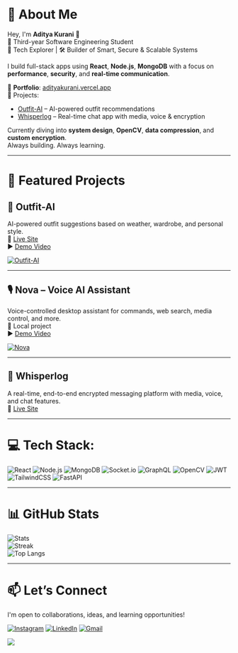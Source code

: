 # 💫 About Me

Hey, I'm **Aditya Kurani** 👋  
🚀 Third-year Software Engineering Student  
🧠 Tech Explorer | 🛠️ Builder of Smart, Secure & Scalable Systems

I build full-stack apps using **React**, **Node.js**, **MongoDB** with a focus on **performance**, **security**, and **real-time communication**.

🔗 **Portfolio**: [adityakurani.vercel.app](https://adityakurani.vercel.app)  
📁 Projects:  
- [Outfit-AI](https://outfit-ai-liart.vercel.app) – AI-powered outfit recommendations  
- [Whisperlog](https://whisperlog.vercel.app) – Real-time chat app with media, voice & encryption

Currently diving into **system design**, **OpenCV**, **data compression**, and **custom encryption**.  
Always building. Always learning.

---

# 🚀 Featured Projects

## 👕 Outfit-AI  
AI-powered outfit suggestions based on weather, wardrobe, and personal style.  
🔗 [Live Site](https://outfit-ai-liart.vercel.app)  
▶️ [Demo Video](https://www.youtube.com/watch?v=9sON54fRveU)

[![Outfit-AI](https://img.youtube.com/vi/9sON54fRveU/0.jpg)](https://www.youtube.com/watch?v=9sON54fRveU)

---

## 🎙️ Nova – Voice AI Assistant  
Voice-controlled desktop assistant for commands, web search, media control, and more.  
🔗 Local project  
▶️ [Demo Video](https://www.youtube.com/watch?v=t4Ru1JxYO6Y)

[![Nova](https://img.youtube.com/vi/t4Ru1JxYO6Y/0.jpg)](https://www.youtube.com/watch?v=t4Ru1JxYO6Y)

---

## 💬 Whisperlog  
A real-time, end-to-end encrypted messaging platform with media, voice, and chat features.  
🔗 [Live Site](https://whisperlog.vercel.app)

---

# 💻 Tech Stack:

![React](https://img.shields.io/badge/react-%2320232a.svg?style=for-the-badge&logo=react&logoColor=%2361DAFB)
![Node.js](https://img.shields.io/badge/node.js-6DA55F?style=for-the-badge&logo=node.js&logoColor=white)
![MongoDB](https://img.shields.io/badge/MongoDB-%234ea94b.svg?style=for-the-badge&logo=mongodb&logoColor=white)
![Socket.io](https://img.shields.io/badge/Socket.io-black?style=for-the-badge&logo=socket.io&badgeColor=010101)
![GraphQL](https://img.shields.io/badge/-GraphQL-E10098?style=for-the-badge&logo=graphql&logoColor=white)
![OpenCV](https://img.shields.io/badge/OpenCV-%23white.svg?style=for-the-badge&logo=opencv&logoColor=black)
![JWT](https://img.shields.io/badge/JWT-black?style=for-the-badge&logo=JSON%20web%20tokens)
![TailwindCSS](https://img.shields.io/badge/tailwindcss-%2338B2AC.svg?style=for-the-badge&logo=tailwind-css&logoColor=white)
![FastAPI](https://img.shields.io/badge/FastAPI-005571?style=for-the-badge&logo=fastapi)

---

# 📊 GitHub Stats

![Stats](https://github-readme-stats.vercel.app/api?username=adi2687&theme=dark&hide_border=false&include_all_commits=false&count_private=false)  
![Streak](https://streak-stats.demolab.com?user=adi2687&theme=dark&hide_border=false)  
![Top Langs](https://github-readme-stats.vercel.app/api/top-langs/?username=adi2687&theme=dark&hide_border=false&layout=compact)

---

# 📫 Let’s Connect

I'm open to collaborations, ideas, and learning opportunities!

[![Instagram](https://img.shields.io/badge/Instagram-%23E4405F.svg?logo=Instagram&logoColor=white)](https://instagram.com/aditya_kurani_26)
[![LinkedIn](https://img.shields.io/badge/LinkedIn-%230077B5.svg?logo=linkedin&logoColor=white)](https://linkedin.com/in/aditya-kurani)
[![Gmail](https://img.shields.io/badge/Email-D14836?logo=gmail&logoColor=white)](mailto:adityakurani26@gmail.com)

[![](https://visitcount.itsvg.in/api?id=adi2687&icon=0&color=0)](https://visitcount.itsvg.in)

<!-- Built using GPRM (https://gprm.itsvg.in) -->
